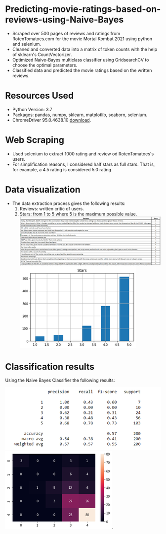 # Predicting-movie-ratings-based-on-reviews-using-Naive-Bayes

* Scraped over 500 pages of reviews and ratings from RotenTomatoes.com for the movie Mortal Kombat 2021 using python and selenium.
* Cleaned and converted data into a matrix of token counts with the help of sklearn's CountVectorizer.
* Optimized Naive-Bayes multiclass classifier using GridsearchCV to choose the optimal parameters.
* Classified data and predicted the movie ratings based on the written reviews.

# Resources Used
* Python Version: 3.7
* Packages: pandas, numpy, sklearn, matplotlib, seaborn, selenium.
* ChromeDriver 95.0.4638.10 [download](https://chromedriver.chromium.org/downloads).
# Web Scraping
* Used selenium to extract 1000 rating and review od RotenTomatoes's users.
* For simplification reasons, I considered half stars as full stars. That is, for example, a 4.5 rating is considered 5.0 rating.
# Data visualization
* The data extraction process gives the following results:
  1. Reviews: written critic of users.
  2. Stars: from 1 to 5 where 5 is the maximum possible value.
![image 1](https://github.com/YoussefAithaddou/Predicting-movie-ratings-based-on-reviews-using-Naive-Bayes/blob/main/Movie%20reviews.PNG)
![image 2](https://github.com/YoussefAithaddou/Predicting-movie-ratings-based-on-reviews-using-Naive-Bayes/blob/main/Histogram.png)


# Classification results
Using the Naive Bayes Classifier the following results:

![Classification report](https://github.com/YoussefAithaddou/Predicting-movie-ratings-based-on-reviews-using-Naive-Bayes/blob/main/classification_report.PNG)
![Heat map](https://github.com/YoussefAithaddou/Predicting-movie-ratings-based-on-reviews-using-Naive-Bayes/blob/main/Heatmap.png).

